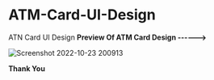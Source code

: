 # ATM-Card-UI-Design
 ATN Card UI Design 
**Preview Of ATM Card Design ------>**

![Screenshot 2022-10-23 200913](https://user-images.githubusercontent.com/91643563/197398355-b0164ba7-20c0-4b98-bc02-ed3acc1f1b8d.png)

**Thank You**
